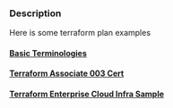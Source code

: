 ### Description

Here is some terraform plan examples

#### [Basic Terminologies](basic)

#### [Terraform Associate 003 Cert](associate-cert)

#### [Terraform Enterprise Cloud Infra Sample](eci-sample)

